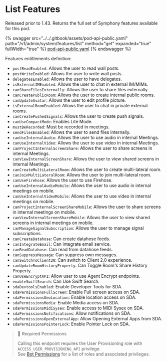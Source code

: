 # List Features

Released prior to 1.43. Returns the full set of Symphony features available for this pod.

{% swagger src="../../.gitbook/assets/pod-api-public.yaml" path="/v1/admin/system/features/list" method="get" expanded="true" fullWidth="true" %}
[pod-api-public.yaml](../../.gitbook/assets/pod-api-public.yaml)
{% endswagger %}

Features entitlements definition:

* `postReadEnabled`: Allows the user to read wall posts.
* `postWriteEnabled`: Allows the user to write wall posts.
* `delegatesEnabled`: Allows the user to have delegates.
* `isExternalIMEnabled`: Allows the user to chat in external IM/MIMs.
* `canShareFilesExternally`: Allows the user to share files externally.
* `canCreatePublicRoom`: Allows the user to create internal public rooms.
* `canUpdateAvatar`: Allows the user to edit profile picture.
* `isExternalRoomEnabled`: Allows the user to chat in private external rooms.
* `canCreatePushedSignals`: Allows the user to create push signals.
* `canUseCompactMode`: Enables Lite Mode.
* `mustBeRecorded`: Must be recorded in meetings.
* `sendFilesEnabled`: Allows the user to send files internally.
* `canUseInternalAudio`: Allows the user to use audio in internal Meetings.
* `canUseInternalVideo`: Allows the user to use video in internal Meetings.
* `canProjectInternalScreenShare`: Allows the user to share screens in internal Meetings.
* `canViewInternalScreenShare`: Allows the user to view shared screens in internal Meetings.
* `canCreateMultiLateralRoom`: Allows the user to create multi-lateral room.
* `canJoinMultiLateralRoom`: Allows the user to join multi-lateral room.
* `canUseFirehose`: Allows the user to use Firehose.
* `canUseInternalAudioMobile`: Allows the user to use audio in internal meetings on mobile.
* `canUseInternalVideoMobile`: Allows the user to use video in internal meetings on mobile.
* `canProjectInternalScreenShareMobile`: Allows the user to share screens in internal meetings on mobile.
* `canViewInternalScreenShareMobile`: Allows the user to view shared screens in internal meetings on mobile.
* `canManageSignalSubscription`: Allows the user to manage signal subscriptions.
* `canCreateDatahose`: Can create datahose feeds.
* `canIntegrateEmail`: Can integrate email service.
* `canReadDatahose`: Can read from datahose feeds.
* `canSuppressMessage`: Can suppress own messages.
* `canSwitchToClient20`: Can switch to Client 2.0 experience.
* `canUpdateRoomHistoryProperty`: Can Toggle Room's Share History Property.
* `canUseEncryptAPI`: Allow user to use Agent Encrypt endpoints.
* `enableSwiftSearch`: Can Use Swift Search.
* `sdaDevtoolsEnabled`: Enable Developer Tools for SDA.
* `sdaPermissionsFullScreen`: Enable Full screen access on SDA.
* `sdaPermissionsGeoLocation`: Enable location access on SDA.
* `sdaPermissionsMedia`: Enable Media access on SDA.
* `sdaPermissionsMidiSysex`: Enable access to MIDI Sysex on SDA.
* `sdaPermissionsNotifications`: Allow notifications on SDA.
* `sdaPermissionsOpenExternalApp`: Allow Opening External Apps from SDA.
* `sdaPermissionsPointerLock`: Enable Pointer Lock on SDA.

> 🚧 Required Permissions
>
> Calling this endpoint requires the User Provisioning role with `ACCESS_USER_PROVISIONING_API` privilege.\
> See [Bot Permissions](https://docs.developers.symphony.com/building-bots-on-symphony/configuration/bot-permissions) for a list of roles and associated privileges.
